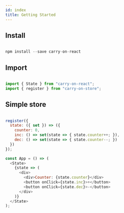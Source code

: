 ```yaml
---
id: index
title: Getting Started
---
```

## Install

```JavaScript

npm install --save carry-on-react

```

## Import

```JavaScript

import { State } from "carry-on-react";
import { register } from "carry-on-store";

```

## Simple store

```JavaScript

register({
  state: ({ set }) => ({
    counter: 0,
    inc: () => set(state => { state.counter++; }),
    dec: () => set(state => { state.counter--; })
  })
});

const App = () => (
  <State>
    {state => (
      <div>
        <div>Counter: {state.counter}</div>
        <button onClick={state.inc}>+</button>
        <button onClick={state.dec}>-</button>
      </div>
    )}
  </State>
);

```
